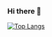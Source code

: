 ### Hi there 👋

[![Top Langs](https://github-readme-stats.vercel.app/api/top-langs/?username=XPerezX&layout=compact)](https://github.com/anuraghazra/github-readme-stats)
